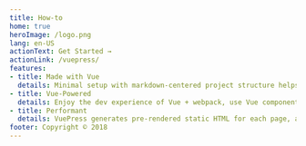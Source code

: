 ```yaml
---
title: How-to
home: true
heroImage: /logo.png
lang: en-US
actionText: Get Started →
actionLink: /vuepress/
features:
- title: Made with Vue
  details: Minimal setup with markdown-centered project structure helps you focus on writing.
- title: Vue-Powered
  details: Enjoy the dev experience of Vue + webpack, use Vue components in markdown, and develop custom themes with Vue.
- title: Performant
  details: VuePress generates pre-rendered static HTML for each page, and runs as an SPA once a page is loaded.
footer: Copyright © 2018
---
```

